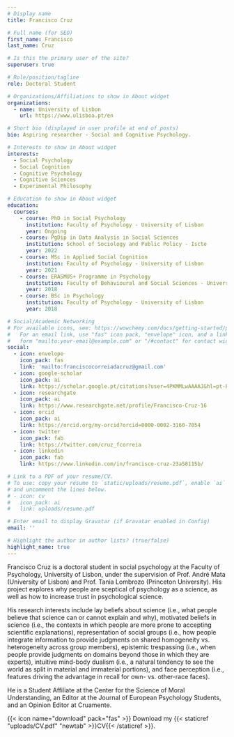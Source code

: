 ```yaml
---
# Display name
title: Francisco Cruz

# Full name (for SEO)
first_name: Francisco
last_name: Cruz

# Is this the primary user of the site?
superuser: true

# Role/position/tagline
role: Doctoral Student

# Organizations/Affiliations to show in About widget
organizations:
  - name: University of Lisbon
    url: https://www.ulisboa.pt/en

# Short bio (displayed in user profile at end of posts)
bio: Aspiring researcher - Social and Cognitive Psychology.

# Interests to show in About widget
interests:
  - Social Psychology
  - Social Cognition
  - Cognitive Psychology
  - Cognitive Sciences
  - Experimental Philosophy

# Education to show in About widget
education:
  courses:
    - course: PhD in Social Psychology
      institution: Faculty of Psychology - University of Lisbon
      year: Ongoing
    - course: PgDip in Data Analysis in Social Sciences
      institution: School of Sociology and Public Policy - Iscte
      year: 2022
    - course: MSc in Applied Social Cognition
      institution: Faculty of Psychology - University of Lisbon
      year: 2021
    - course: ERASMUS+ Programme in Psychology
      institution: Faculty of Behavioural and Social Sciences - University of Groningen
      year: 2018
    - course: BSc in Psychology
      institution: Faculty of Psychology - University of Lisbon
      year: 2018

# Social/Academic Networking
# For available icons, see: https://wowchemy.com/docs/getting-started/page-builder/#icons
#   For an email link, use "fas" icon pack, "envelope" icon, and a link in the
#   form "mailto:your-email@example.com" or "/#contact" for contact widget.
social:
  - icon: envelope
    icon_pack: fas
    link: 'mailto:franciscocorreiadacruz@gmail.com'
  - icon: google-scholar
    icon_pack: ai
    link: https://scholar.google.pt/citations?user=4PKMMLwAAAAJ&hl=pt-PT
  - icon: researchgate
    icon_pack: ai
    link: https://www.researchgate.net/profile/Francisco-Cruz-16 
  - icon: orcid
    icon_pack: ai
    link: https://orcid.org/my-orcid?orcid=0000-0002-3160-7054 
  - icon: twitter
    icon_pack: fab
    link: https://twitter.com/cruz_fcorreia
  - icon: linkedin
    icon_pack: fab
    link: https://www.linkedin.com/in/francisco-cruz-23a58115b/

# Link to a PDF of your resume/CV.
# To use: copy your resume to `static/uploads/resume.pdf`, enable `ai` icons in `params.yaml`,
# and uncomment the lines below.
# - icon: cv
#   icon_pack: ai
#   link: uploads/resume.pdf

# Enter email to display Gravatar (if Gravatar enabled in Config)
email: ''

# Highlight the author in author lists? (true/false)
highlight_name: true
---
```


Francisco Cruz is a doctoral student in social psychology at the Faculty of Psychology, University of Lisbon, under the supervision of Prof. André Mata (University of Lisbon) and Prof. Tania Lombrozo (Princeton University). His project explores why people are sceptical of psychology as a science, as well as how to increase trust in psychological science.

His research interests include lay beliefs about science (i.e., what people believe that science can or cannot explain and why), motivated beliefs in science (i.e., the contexts in which people are more prone to accepting scientific explanations), representation of social groups (i.e., how people integrate information to provide judgments on shared homogeneity vs. heterogeneity across group members), epistemic trespassing (i.e., when people provide judgments on domains beyond those in which they are experts), intuitive mind-body dualism (i.e., a natural tendency to see the world as split in material and immaterial portions), and face perception (i.e., features driving the advantage in recall for own- vs. other-race faces). 

He is a Student Affiliate at the Center for the Science of Moral Understanding, an Editor at the Journal of European Psychology Students, and an Opinion Editor at Cruamente. 

{{< icon name="download" pack="fas" >}} Download my {{< staticref "uploads/CV.pdf" "newtab" >}}CV{{< /staticref >}}.
